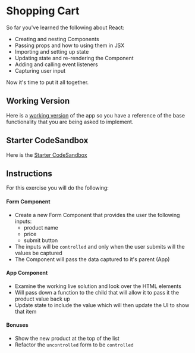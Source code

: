 # Shopping Cart

So far you've learned the following about React:

- Creating and nesting Components
- Passing props and how to using them in JSX
- Importing and setting up state
- Updating state and re-rendering the Component
- Adding and calling event listeners
- Capturing user input

Now it's time to put it all together. 

## Working Version
Here is a [working version](https://cmix9.csb.app/) of the app so you have a reference of the base functionality that you are being asked to implement. 

## Starter CodeSandbox
<!-- Here is our [Starter CodeSandbox](https://codesandbox.io/s/react-shopping-cart-solution-1prws?file=/src/App.js) -->
Here is the [Starter CodeSandbox](https://codesandbox.io/s/react-shopping-cart-starter-e2km4)

## Instructions
For this exercise you will do the following:

#### Form Component

- Create a new Form Component that provides the user the following inputs:
  - product name
  - price
  - submit button
- The inputs will be `controlled` and only when the user submits will the values be captured
- The Component will pass the data captured to it's parent (App)

#### App Component
- Examine the working live solution and look over the HTML elements
- Will pass down a function to the child that will allow it to pass it the product value back up
- Update state to include the value which will then update the UI to show that item


#### Bonuses

- Show the new product at the top of the list
- Refactor the `uncontrolled` form to be `controlled`
